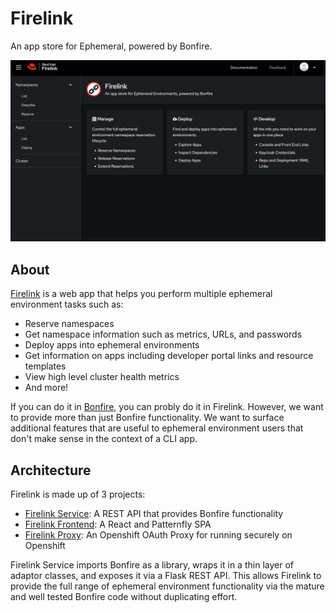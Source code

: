 # Firelink
An app store for Ephemeral, powered by Bonfire.

![Home](images/home.png)

## About
[Firelink](https://firelink.apps.crc-eph.r9lp.p1.openshiftapps.com/) is a web app that helps you perform multiple ephemeral environment tasks such as:

* Reserve namespaces
* Get namespace information such as metrics, URLs, and passwords
* Deploy apps into ephemeral environments
* Get information on apps including developer portal links and resource templates
* View high level cluster health metrics
* And more!

If you can do it in [Bonfire](https://backstage.stage.devshift.net/catalog/default/component/bonfire), you can probly do it in Firelink. However, we want to provide more than just Bonfire functionality. We want to surface additional features that are useful to ephemeral environment users that don't make sense in the context of a CLI app.

## Architecture 
Firelink is made up of 3 projects:

* [Firelink Service](https://backstage.stage.devshift.net/catalog/default/component/firelink-backend): A REST API that provides Bonfire functionality
* [Firelink Frontend](https://backstage.stage.devshift.net/catalog/default/component/firelink-frontend): A React and Patternfly SPA
* [Firelink Proxy](https://backstage.stage.devshift.net/catalog/default/component/firelink-proxy): An Openshift OAuth Proxy for running securely on Openshift

Firelink Service imports Bonfire as a library, wraps it in a thin layer of adaptor classes, and exposes it via a Flask REST API. This allows Firelink to provide the full range of ephemeral environment functionality via the mature and well tested Bonfire code without duplicating effort.
